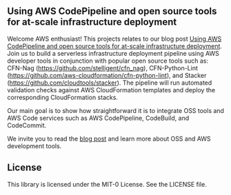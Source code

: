 ## Using AWS CodePipeline and open source tools for at-scale infrastructure deployment

Welcome AWS enthusiast! This projects relates to our blog post [Using AWS CodePipeline and open source tools for at-scale infrastructure deployment](https://aws.amazon.com/blogs/opensource/using-aws-codepipeline-and-open-source-tools-for-at-scale-infrastructure-deployment/). Join us to build a serverless infrastructure deployment pipeline using AWS developer tools in conjunction with popular open source tools such as: CFN-Nag (https://github.com/stelligent/cfn_nag), CFN-Python-Lint (https://github.com/aws-cloudformation/cfn-python-lint), and Stacker (https://github.com/cloudtools/stacker). The pipeline will run automated validation checks against AWS CloudFormation templates and deploy the corresponding CloudFormation stacks.

Our main goal is to show how straightforward it is to integrate OSS tools and AWS Code services such as AWS CodePipeline, CodeBuild, and CodeCommit. 

We invite you to read the [blog post](https://aws.amazon.com/blogs/opensource/using-aws-codepipeline-and-open-source-tools-for-at-scale-infrastructure-deployment/) and learn more about OSS and AWS development tools.

## License

This library is licensed under the MIT-0 License. See the LICENSE file.

